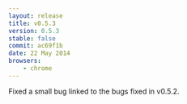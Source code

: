 ```yaml
---
layout: release
title: v0.5.3
version: 0.5.3
stable: false
commit: ac69f1b
date: 22 May 2014
browsers:
    - chrome
---
```


Fixed a small bug linked to the bugs fixed in v0.5.2.
